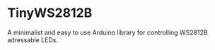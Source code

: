 # TinyWS2812B
A minimalist and easy to use Arduino library for controlling WS2812B adressable LEDs.
